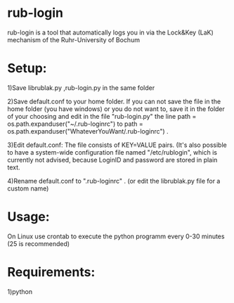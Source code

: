 rub-login
=========

rub-login is a tool that automatically logs you in via the Lock&amp;Key (LaK) mechanism of the Ruhr-University of Bochum

Setup:
======

1)Save librublak.py ,rub-login.py in the same folder

2)Save default.conf to your home folder. If you can not save the file in the home folder (you have windows) or you do not want to, save it in the folder of your choosing and edit in the file "rub-login.py" the line   path = os.path.expanduser("~/.rub-loginrc")   to   path = os.path.expanduser("WhateverYouWant/.rub-loginrc")    .

3)Edit default.conf: The file consists of KEY=VALUE pairs. (It's also possible to have a system-wide configuration file named "/etc/rublogin", which is currently not advised, because LoginID and password are stored in plain text.

4)Rename default.conf to ".rub-loginrc" . (or edit the librublak.py file for a custom name)

Usage:
======

On Linux use crontab to execute the python programm every 0-30 minutes (25 is recommended)

       
Requirements:
=============

1)python
